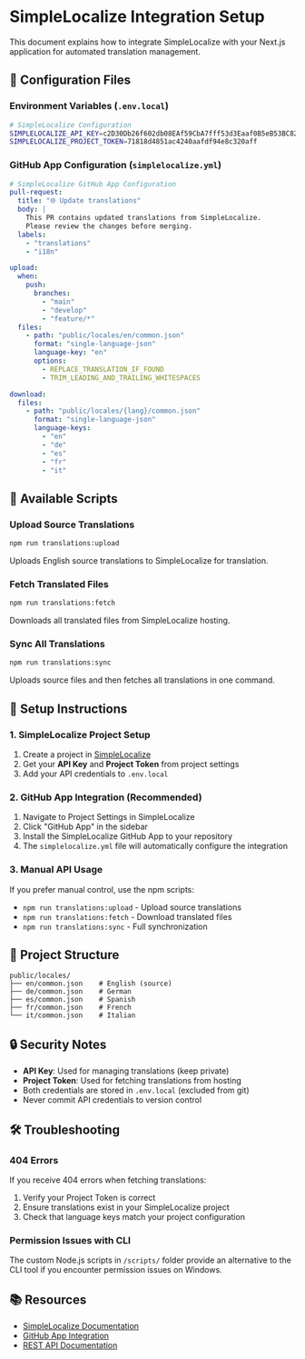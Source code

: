 # SimpleLocalize Integration Setup

This document explains how to integrate SimpleLocalize with your Next.js application for automated translation management.

## 🔧 Configuration Files

### Environment Variables (`.env.local`)
```bash
# SimpleLocalize Configuration
SIMPLELOCALIZE_API_KEY=c2D30Db26f602db08EAf59CbA7fff53d3Eaaf0B5eB53BC82
SIMPLELOCALIZE_PROJECT_TOKEN=71818d4851ac4240aafdf94e8c320aff
```

### GitHub App Configuration (`simplelocalize.yml`)
```yaml
# SimpleLocalize GitHub App Configuration
pull-request:
  title: "🌐 Update translations"
  body: |
    This PR contains updated translations from SimpleLocalize.
    Please review the changes before merging.
  labels:
    - "translations"
    - "i18n"

upload:
  when:
    push:
      branches:
        - "main"
        - "develop" 
        - "feature/*"
  files:
    - path: "public/locales/en/common.json"
      format: "single-language-json"
      language-key: "en"
      options:
        - REPLACE_TRANSLATION_IF_FOUND
        - TRIM_LEADING_AND_TRAILING_WHITESPACES

download:
  files:
    - path: "public/locales/{lang}/common.json"
      format: "single-language-json"
      language-keys:
        - "en"
        - "de"
        - "es"
        - "fr"
        - "it"
```

## 📜 Available Scripts

### Upload Source Translations
```bash
npm run translations:upload
```
Uploads English source translations to SimpleLocalize for translation.

### Fetch Translated Files
```bash
npm run translations:fetch
```
Downloads all translated files from SimpleLocalize hosting.

### Sync All Translations
```bash
npm run translations:sync
```
Uploads source files and then fetches all translations in one command.

## 🚀 Setup Instructions

### 1. SimpleLocalize Project Setup
1. Create a project in [SimpleLocalize](https://simplelocalize.io)
2. Get your **API Key** and **Project Token** from project settings
3. Add your API credentials to `.env.local`

### 2. GitHub App Integration (Recommended)
1. Navigate to Project Settings in SimpleLocalize
2. Click "GitHub App" in the sidebar
3. Install the SimpleLocalize GitHub App to your repository
4. The `simplelocalize.yml` file will automatically configure the integration

### 3. Manual API Usage
If you prefer manual control, use the npm scripts:
- `npm run translations:upload` - Upload source translations
- `npm run translations:fetch` - Download translated files
- `npm run translations:sync` - Full synchronization

## 📁 Project Structure

```
public/locales/
├── en/common.json    # English (source)
├── de/common.json    # German
├── es/common.json    # Spanish
├── fr/common.json    # French
└── it/common.json    # Italian
```

## 🔒 Security Notes

- **API Key**: Used for managing translations (keep private)
- **Project Token**: Used for fetching translations from hosting
- Both credentials are stored in `.env.local` (excluded from git)
- Never commit API credentials to version control

## 🛠️ Troubleshooting

### 404 Errors
If you receive 404 errors when fetching translations:
1. Verify your Project Token is correct
2. Ensure translations exist in your SimpleLocalize project
3. Check that language keys match your project configuration

### Permission Issues with CLI
The custom Node.js scripts in `/scripts/` folder provide an alternative to the CLI tool if you encounter permission issues on Windows.

## 📚 Resources

- [SimpleLocalize Documentation](https://simplelocalize.io/docs/)
- [GitHub App Integration](https://simplelocalize.io/docs/integrations/github-app/)
- [REST API Documentation](https://simplelocalize.io/docs/api/)